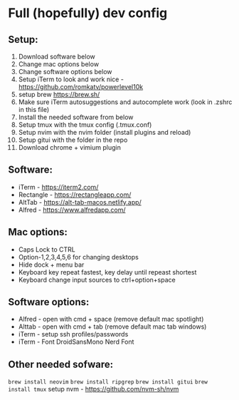 # Full (hopefully) dev config

## Setup:

1. Download software below
2. Change mac options below
3. Change software options below
4. Setup iTerm to look and work nice - https://github.com/romkatv/powerlevel10k
5. setup brew https://brew.sh/
6. Make sure iTerm autosuggestions and autocomplete work (look in .zshrc in this file)
7. Install the needed software from below
8. Setup tmux with the tmux config (.tmux.conf)
9. Setup nvim with the nvim folder (install plugins and reload)
10. Setup gitui with the folder in the repo
11. Download chrome + vimium plugin

## Software:

- iTerm - https://iterm2.com/
- Rectangle - https://rectangleapp.com/
- AltTab - https://alt-tab-macos.netlify.app/
- Alfred - https://www.alfredapp.com/

## Mac options:

- Caps Lock to CTRL
- Option-1,2,3,4,5,6 for changing desktops
- Hide dock + menu bar
- Keyboard key repeat fastest, key delay until repeast shortest
- Keyboard change input sources to ctrl+option+space

## Software options:

- Alfred - open with cmd + space (remove default mac spotlight)
- Alttab - open with cmd + tab (remove default mac tab windows)
- iTerm - setup ssh profiles/passwords
- iTerm - Font DroidSansMono Nerd Font

## Other needed sofware:

`brew install neovim`
`brew install ripgrep`
`brew install gitui`
`brew install tmux`
setup nvm - https://github.com/nvm-sh/nvm
